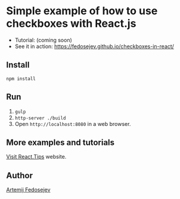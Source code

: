 # Simple example of how to use checkboxes with React.js

+ Tutorial: (coming soon)
+ See it in action: https://fedosejev.github.io/checkboxes-in-react/

## Install

`npm install`

## Run

1. `gulp`
2. `http-server ./build`
3. Open `http://localhost:8080` in a web browser.

## More examples and tutorials

[Visit React.Tips](http://react.tips) website.

## Author

[Artemij Fedosejev](http://artemij.com)

